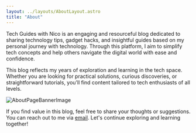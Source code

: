 ```yaml
---
layout: ../layouts/AboutLayout.astro
title: "About"
---
```


Tech Guides with Nico is an engaging and resourceful blog dedicated to sharing technology tips, gadget hacks, and insightful guides based on my personal journey with technology. Through this platform, I aim to simplify tech concepts and help others navigate the digital world with ease and confidence.

This blog reflects my years of exploration and learning in the tech space. Whether you are looking for practical solutions, curious discoveries, or straightforward tutorials, you’ll find content tailored to tech enthusiasts of all levels.

![AboutPageBannerImage](@assets/images/about_page_banner_image.jpg)

If you find value in this blog, feel free to share your thoughts or suggestions. You can reach out to me via [email](mailto:nicoangelodelacruz@gmail.com). Let's continue exploring and learning together!
